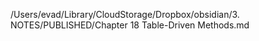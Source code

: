 /Users/evad/Library/CloudStorage/Dropbox/obsidian/3. NOTES/PUBLISHED/Chapter 18 Table-Driven Methods.md